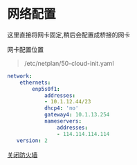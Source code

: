 # 网络配置

这里直接将网卡固定,稍后会配置成桥接的网卡

网卡配置位置

> /etc/netplan/50-cloud-init.yaml

```yaml
network:
    ethernets:
        enp5s0f1:
            addresses:
            - 10.1.12.44/23
            dhcp4: 'no'
            gateway4: 10.1.13.254
            nameservers:
                addresses:
                - 114.114.114.114
   version: 2
```

[关闭防火墙](https://blog.csdn.net/shuai0845/article/details/81489544)

